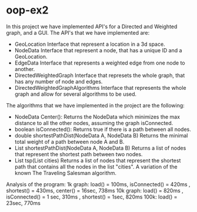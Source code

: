 # oop-ex2
 
In this project we have implemented API's for a Directed and Weighted graph, and a GUI.
The API's that we have implemented are:

- GeoLocation
  Interface that represent a location in a 3d space.
- NodeData
  Interface that represent a node, that has a unique ID and a GeoLocation.
- EdgeData
  Interface that represents a weighted edge from one node to another.
- DirectedWeightedGraph
  Interface that represets the whole graph, that has any number of node and edges.
- DirectedWeightedGraphAlgorithms
  Interface that represents the whole graph and allow for several algorithms to be used.


The algorithms that we have implemented in the project are the following:
- NodeData Center():
  Returns the NodeData which minimizes the max distance to all the other nodes, assuming the graph isConnected.
- boolean isConnected():
  Returns true if there is a path between all nodes.
- double shortestPathDist(NodeData A, NodeData B)
  Returns the minimal total weight of a path between node A and B.
- List<NodeData> shortestPathDist(NodeData A, NodeData B)
  Returns a list of nodes that represent the shortest path between two nodes.
- List<NodeData> tsp(List<NodeData> cities)
   Returns a list of nodes that represent the shortest path that contains all the nodes in the list "cities".
   A variation of the known The Traveling Salesman algorithm.
  
Analysis of the program:
1k graph:
  load() = 100ms, isConnected() = 420ms , shortest() = 430ms, center() = 16sec, 738ms
 10k graph:
  load() = 820ms , isConnected() = 1 sec, 310ms , shortest() = 1sec, 820ms
 100k:
  load() = 23sec, 770ms
